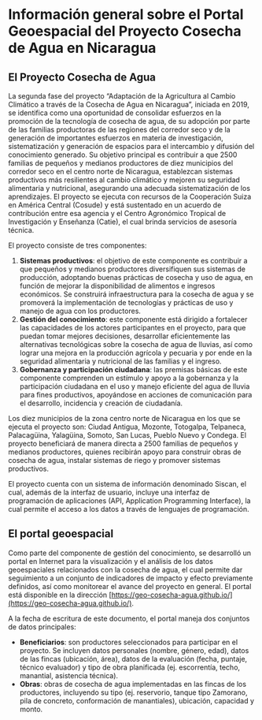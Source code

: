# Información general sobre el Portal Geoespacial del Proyecto Cosecha de Agua en Nicaragua

## El Proyecto Cosecha de Agua
La segunda fase del proyecto “Adaptación de la Agricultura al Cambio Climático a través de la Cosecha de Agua en Nicaragua”, iniciada en 2019, se identifica como una oportunidad de consolidar esfuerzos en la promoción de la tecnología de cosecha de agua, de su adopción por parte de las familias productoras de las regiones del corredor seco y de la generación de importantes esfuerzos en materia de investigación, sistematización y generación de espacios para el intercambio y difusión del conocimiento generado. Su objetivo principal es contribuir a que 2500 familias de pequeños y medianos productores de diez municipios del corredor seco en el centro norte de Nicaragua, establezcan sistemas productivos más resilientes al cambio climático y mejoren su seguridad alimentaria y nutricional, asegurando una adecuada sistematización de los aprendizajes. El proyecto se ejecuta con recursos de la Cooperación Suiza en América Central (Cosude) y está sustentado en un acuerdo de contribución entre esa agencia y el Centro Agronómico Tropical de Investigación y Enseñanza (Catie), el cual brinda servicios de asesoría técnica.

El proyecto consiste de tres componentes:

1. **Sistemas productivos**: el objetivo de este componente es contribuir a que pequeños y medianos productores diversifiquen sus sistemas de producción, adoptando buenas prácticas de cosecha y uso de agua, en función de mejorar la disponibilidad de alimentos e ingresos económicos. Se construirá infraestructura para la cosecha de agua y se promoverá la implementación de tecnologías y prácticas de uso y manejo de agua con los productores.
2. **Gestión del conocimiento**: este componente está dirigido a fortalecer las capacidades de los actores participantes en el proyecto, para que puedan tomar mejores decisiones, desarrollar eficientemente las alternativas tecnológicas sobre la cosecha de agua de lluvias, así como lograr una mejora en la producción agrícola y pecuaria y por ende en la seguridad alimentaria y nutricional de las familias y el ingreso.
3. **Gobernanza y participación ciudadana**: las premisas básicas de este componente comprenden un estímulo y apoyo a la gobernanza y la participación ciudadana en el uso y manejo eficiente del agua de lluvia para fines productivos, apoyándose en acciones de comunicación para el desarrollo, incidencia y creación de ciudadanía.

Los diez municipios de la zona centro norte de Nicaragua en los que se ejecuta el proyecto son: Ciudad Antigua, Mozonte, Totogalpa, Telpaneca, Palacagüina, Yalagüina, Somoto, San Lucas, Pueblo Nuevo y Condega. El proyecto beneficiará de manera directa a 2500 familias de pequeños y medianos productores, quienes recibirán apoyo para construir obras de cosecha de agua, instalar sistemas de riego y promover sistemas productivos.

El proyecto cuenta con un sistema de información denominado Siscan, el cual, además de la interfaz de usuario, incluye una interfaz de programación de aplicaciones (API, Application Programming Interface), la cual permite el acceso a los datos a través de lenguajes de programación.

## El portal geoespacial
Como parte del componente de gestión del conocimiento, se desarrolló un portal en Internet para la visualización y el análisis de los datos geoespaciales relacionados con la cosecha de agua, el cual permite dar seguimiento a un conjunto de indicadores de impacto y efecto previamente definidos, así como monitorear el avance del proyecto en general. El portal está disponible en la dirección [https://geo-cosecha-agua.github.io/](https://geo-cosecha-agua.github.io/).

A la fecha de escritura de este documento, el portal maneja dos conjuntos de datos principales:

- **Beneficiarios**: son productores seleccionados para participar en el proyecto. Se incluyen datos personales (nombre, género, edad), datos de las fincas (ubicación, área), datos de la evaluación (fecha, puntaje, técnico evaluador) y tipo de obra planificada (ej. escorrentía, techo, manantial, asistencia técnica).
- **Obras**: obras de cosecha de agua implementadas en las fincas de los productores, incluyendo su tipo (ej. reservorio, tanque tipo Zamorano, pila de concreto, conformación de manantiales), ubicación, capacidad y monto.

